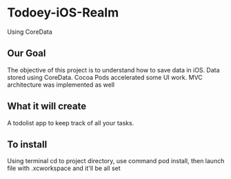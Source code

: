 # Todoey-iOS-Realm 
Using CoreData 

## Our Goal

The objective of this project is to understand how to save data in iOS. Data stored using CoreData. Cocoa Pods accelerated some UI work. MVC architecture was implemented as well


## What it will create 

A todolist app to keep track of all your tasks.


## To install 

Using terminal cd to project directory, use command pod install, then launch file with .xcworkspace and it'll be all set
